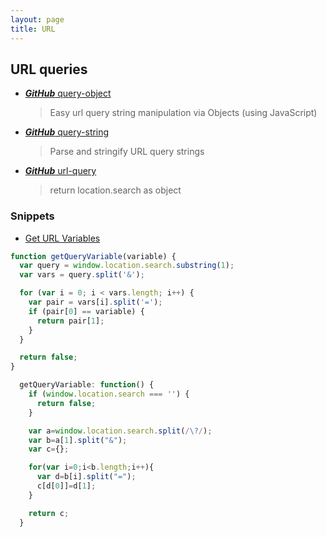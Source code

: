 ```yaml
---
layout: page
title: URL
---
```


## URL queries

- [**_GitHub_** query-object](https://github.com/fernandofleury/query-object)

  > Easy url query string manipulation via Objects (using JavaScript)

- [**_GitHub_** query-string](https://github.com/sindresorhus/query-string)

  > Parse and stringify URL query strings

- [**_GitHub_** url-query](https://github.com/intesso/url-query)
  > return location.search as object

### Snippets

- [Get URL Variables](https://css-tricks.com/snippets/javascript/get-url-variables/)

```js
function getQueryVariable(variable) {
  var query = window.location.search.substring(1);
  var vars = query.split('&');

  for (var i = 0; i < vars.length; i++) {
    var pair = vars[i].split('=');
    if (pair[0] == variable) {
      return pair[1];
    }
  }

  return false;
}
```

```js
  getQueryVariable: function() {
    if (window.location.search === '') {
      return false;
    }

    var a=window.location.search.split(/\?/);
    var b=a[1].split("&");
    var c={};

    for(var i=0;i<b.length;i++){
      var d=b[i].split("=");
      c[d[0]]=d[1];
    }

    return c;
  }
```
